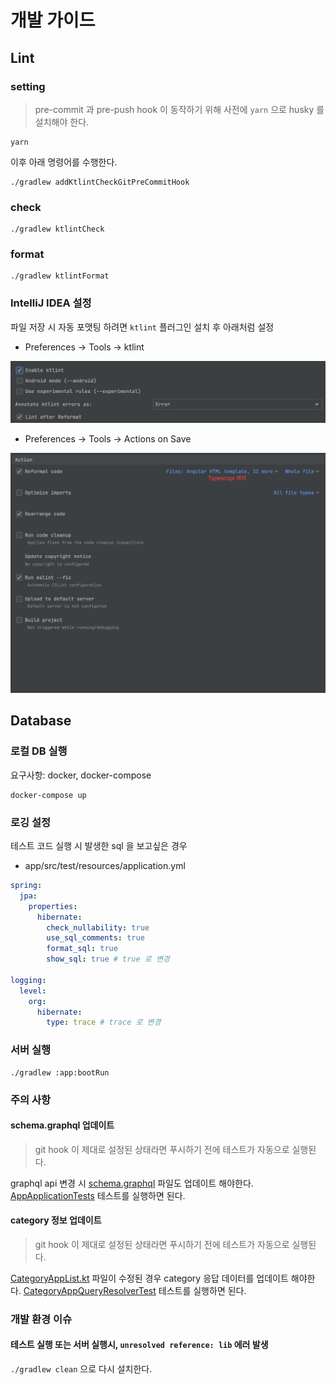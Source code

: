 # 개발 가이드

## Lint

### setting

> pre-commit 과 pre-push hook 이 동작하기 위해 사전에 `yarn` 으로 husky 를 설치해야 한다.

```shell
yarn
```

이후 아래 명령어를 수행한다.

```shell
./gradlew addKtlintCheckGitPreCommitHook
```

### check

```shell
./gradlew ktlintCheck
```

### format

```shell
./gradlew ktlintFormat
```

### IntelliJ IDEA 설정

파일 저장 시 자동 포맷팅 하려면 `ktlint` 플러그인 설치 후 아래처럼 설정

- Preferences -> Tools -> ktlint

![ktlint](./image/ktlint.png)

- Preferences -> Tools -> Actions on Save

![actions-on-save](./image/actions-on-save.png)

## Database

### 로컬 DB 실행

요구사항: docker, docker-compose

```shell
docker-compose up
```

### 로깅 설정

테스트 코드 실행 시 발생한 sql 을 보고싶은 경우

- app/src/test/resources/application.yml

```yaml
spring:
  jpa:
    properties:
      hibernate:
        check_nullability: true
        use_sql_comments: true
        format_sql: true
        show_sql: true # true 로 변경

logging:
  level:
    org:
      hibernate:
        type: trace # trace 로 변경
```

### 서버 실행

```shell
./gradlew :app:bootRun
```

### 주의 사항

#### schema.graphql 업데이트

> git hook 이 제대로 설정된 상태라면 푸시하기 전에 테스트가 자동으로 실행된다.

graphql api 변경 시 [schema.graphql](app/src/main/resources/graphql/schema.graphql) 파일도 업데이트 해야한다.
[AppApplicationTests](app/src/test/kotlin/com/santaclose/app/AppApplicationTests.kt) 테스트를 실행하면 된다.

#### category 정보 업데이트

> git hook 이 제대로 설정된 상태라면 푸시하기 전에 테스트가 자동으로 실행된다.

[CategoryAppList.kt](app/src/main/kotlin/com/santaclose/app/category/resolver/dto/CategoryAppList.kt) 파일이 수정된 경우
category 응답 데이터를 업데이트 해야한다.
[CategoryAppQueryResolverTest](app/src/test/kotlin/com/santaclose/app/category/resolver/CategoryAppQueryResolverTest.kt)
테스트를 실행하면 된다.

### 개발 환경 이슈

#### 테스트 실행 또는 서버 실행시, `unresolved reference: lib` 에러 발생

`./gradlew clean` 으로 다시 설치한다. 
